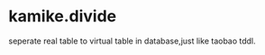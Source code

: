 kamike.divide
=============

seperate real table to virtual table in database,just like taobao tddl.
